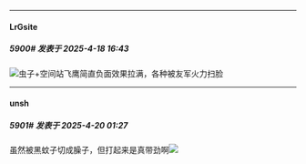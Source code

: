 ﻿
*****

####  LrGsite  
##### 5900#       发表于 2025-4-18 16:43

<img src="https://static.stage1st.com/image/smiley/face2017/125.png" referrerpolicy="no-referrer">虫子+空间站飞鹰简直负面效果拉满，各种被友军火力扫脸


*****

####  unsh  
##### 5901#       发表于 2025-4-20 01:27

虽然被黑蚊子切成臊子，但打起来是真带劲啊<img src="https://static.stage1st.com/image/smiley/face2017/068.png" referrerpolicy="no-referrer">

